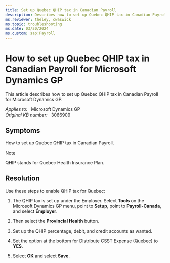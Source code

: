 ```yaml
---
title: Set up Quebec QHIP tax in Canadian Payroll
description: Describes how to set up Quebec QHIP tax in Canadian Payroll for Microsoft Dynamics GP.
ms.reviewer: theley, cwaswick
ms.topic: troubleshooting
ms.date: 03/20/2024
ms.custom: sap:Payroll
---
```

# How to set up Quebec QHIP tax in Canadian Payroll for Microsoft Dynamics GP

This article describes how to set up Quebec QHIP tax in Canadian Payroll for Microsoft Dynamics GP.

_Applies to:_ &nbsp; Microsoft Dynamics GP  
_Original KB number:_ &nbsp; 3066909

## Symptoms

How to set up Quebec QHIP tax in Canadian Payroll.

> [!NOTE]
> QHIP stands for Quebec Health Insurance Plan.

## Resolution

Use these steps to enable QHIP tax for Quebec:

1. The QHIP tax is set up under the Employer. Select **Tools** on the Microsoft Dynamics GP menu, point to **Setup**, point to **Payroll-Canada**, and select **Employer**.

2. Then select the **Provincial Health** button.

3. Set up the QHIP percentage, debit, and credit accounts as wanted.

4. Set the option at the bottom for Distribute CSST Expense (Quebec) to **YES**.

5. Select **OK** and select **Save**.
